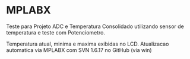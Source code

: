 MPLABX
======

Teste para Projeto ADC e Temperatura
Consolidado utilizando sensor de temperatura
e teste com Potenciometro.

Temperatura atual, minima e maxima exibidas no LCD.
Atualizacao automatica via MPLABX com SVN 1.6.17 no GitHub (via win)
